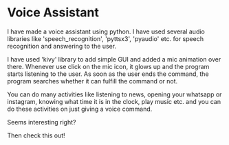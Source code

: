 # **Voice Assistant**

I have made a voice assistant using python. I have used several audio libraries like 'speech_recognition', 'pyttsx3', 'pyaudio' etc. for speech recognition and answering to the user. <br>

I have used 'kivy' library to add simple GUI and added a mic animation over there. Whenever use click on the mic icon, it glows up and the program starts listening to the user. As soon as the user ends the command, the program searches whether it can fulfill the command or not. <br>

You can do many activities like listening to news, opening your whatsapp or instagram, knowing what time it is in the clock, play music etc. and you can do these activities on just giving a voice command. 

Seems interesting right? 

Then check this out! 
